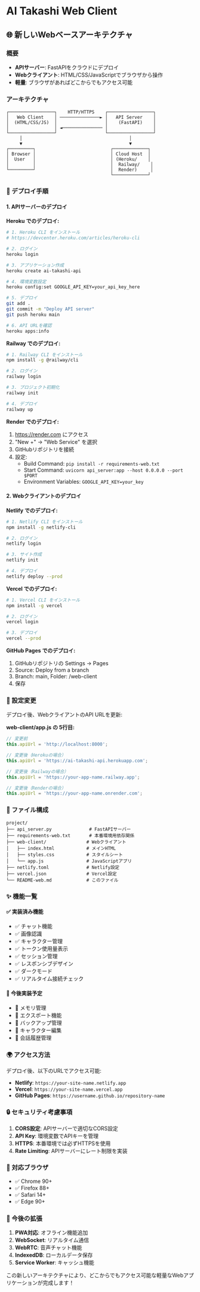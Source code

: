 # AI Takashi Web Client

## 🌐 新しいWebベースアーキテクチャ

### **概要**
- **APIサーバー**: FastAPIをクラウドにデプロイ
- **Webクライアント**: HTML/CSS/JavaScriptでブラウザから操作
- **軽量**: ブラウザがあればどこからでもアクセス可能

### **アーキテクチャ**

```
┌─────────────────┐    HTTP/HTTPS    ┌─────────────────┐
│   Web Client    │ ───────────────► │   API Server    │
│  (HTML/CSS/JS)  │                  │    (FastAPI)    │
│                 │ ◄─────────────── │                 │
└─────────────────┘                  └─────────────────┘
     │                                        │
     ▼                                        ▼
┌─────────┐                            ┌─────────────┐
│ Browser │                            │ Cloud Host  │
│  User   │                            │ (Heroku/    │
│         │                            │  Railway/    │
└─────────┘                            │  Render)     │
                                       └─────────────┘
```

### **🚀 デプロイ手順**

#### **1. APIサーバーのデプロイ**

**Heroku でのデプロイ:**
```bash
# 1. Heroku CLI をインストール
# https://devcenter.heroku.com/articles/heroku-cli

# 2. ログイン
heroku login

# 3. アプリケーション作成
heroku create ai-takashi-api

# 4. 環境変数設定
heroku config:set GOOGLE_API_KEY=your_api_key_here

# 5. デプロイ
git add .
git commit -m "Deploy API server"
git push heroku main

# 6. API URLを確認
heroku apps:info
```

**Railway でのデプロイ:**
```bash
# 1. Railway CLI をインストール
npm install -g @railway/cli

# 2. ログイン
railway login

# 3. プロジェクト初期化
railway init

# 4. デプロイ
railway up
```

**Render でのデプロイ:**
1. https://render.com にアクセス
2. "New +" → "Web Service" を選択
3. GitHubリポジトリを接続
4. 設定:
   - Build Command: `pip install -r requirements-web.txt`
   - Start Command: `uvicorn api_server:app --host 0.0.0.0 --port $PORT`
   - Environment Variables: `GOOGLE_API_KEY=your_key`

#### **2. Webクライアントのデプロイ**

**Netlify でのデプロイ:**
```bash
# 1. Netlify CLI をインストール
npm install -g netlify-cli

# 2. ログイン
netlify login

# 3. サイト作成
netlify init

# 4. デプロイ
netlify deploy --prod
```

**Vercel でのデプロイ:**
```bash
# 1. Vercel CLI をインストール
npm install -g vercel

# 2. ログイン
vercel login

# 3. デプロイ
vercel --prod
```

**GitHub Pages でのデプロイ:**
1. GitHubリポジトリの Settings → Pages
2. Source: Deploy from a branch
3. Branch: main, Folder: /web-client
4. 保存

### **🔧 設定変更**

デプロイ後、WebクライアントのAPI URLを更新:

**web-client/app.js の 5行目:**
```javascript
// 変更前
this.apiUrl = 'http://localhost:8000';

// 変更後（Herokuの場合）
this.apiUrl = 'https://ai-takashi-api.herokuapp.com';

// 変更後（Railwayの場合）
this.apiUrl = 'https://your-app-name.railway.app';

// 変更後（Renderの場合）
this.apiUrl = 'https://your-app-name.onrender.com';
```

### **📁 ファイル構成**

```
project/
├── api_server.py              # FastAPIサーバー
├── requirements-web.txt       # 本番環境用依存関係
├── web-client/               # Webクライアント
│   ├── index.html            # メインHTML
│   ├── styles.css            # スタイルシート
│   └── app.js                # JavaScriptアプリ
├── netlify.toml              # Netlify設定
├── vercel.json               # Vercel設定
└── README-web.md             # このファイル
```

### **✨ 機能一覧**

#### **✅ 実装済み機能**
- ✅ チャット機能
- ✅ 画像認識
- ✅ キャラクター管理
- ✅ トークン使用量表示
- ✅ セッション管理
- ✅ レスポンシブデザイン
- ✅ ダークモード
- ✅ リアルタイム接続チェック

#### **🔄 今後実装予定**
- 🔄 メモリ管理
- 🔄 エクスポート機能
- 🔄 バックアップ管理
- 🔄 キャラクター編集
- 🔄 会話履歴管理

### **🌍 アクセス方法**

デプロイ後、以下のURLでアクセス可能:
- **Netlify**: `https://your-site-name.netlify.app`
- **Vercel**: `https://your-site-name.vercel.app`
- **GitHub Pages**: `https://username.github.io/repository-name`

### **🔒 セキュリティ考慮事項**

1. **CORS設定**: APIサーバーで適切なCORS設定
2. **API Key**: 環境変数でAPIキーを管理
3. **HTTPS**: 本番環境では必ずHTTPSを使用
4. **Rate Limiting**: APIサーバーにレート制限を実装

### **📱 対応ブラウザ**

- ✅ Chrome 90+
- ✅ Firefox 88+
- ✅ Safari 14+
- ✅ Edge 90+

### **🚀 今後の拡張**

1. **PWA対応**: オフライン機能追加
2. **WebSocket**: リアルタイム通信
3. **WebRTC**: 音声チャット機能
4. **IndexedDB**: ローカルデータ保存
5. **Service Worker**: キャッシュ機能

この新しいアーキテクチャにより、どこからでもアクセス可能な軽量なWebアプリケーションが完成します！
